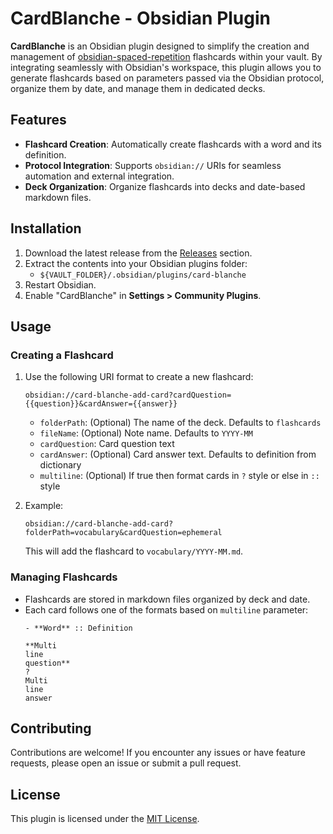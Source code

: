 # CardBlanche - Obsidian Plugin

**CardBlanche** is an Obsidian plugin designed to simplify the creation and management of [obsidian-spaced-repetition](https://github.com/st3v3nmw/obsidian-spaced-repetition) flashcards within your vault. 
By integrating seamlessly with Obsidian's workspace, this plugin allows you to generate flashcards based on parameters passed via the Obsidian protocol, organize them by date, and manage them in dedicated decks.

## Features

- **Flashcard Creation**: Automatically create flashcards with a word and its definition.
- **Protocol Integration**: Supports `obsidian://` URIs for seamless automation and external integration.
- **Deck Organization**: Organize flashcards into decks and date-based markdown files.

## Installation

1. Download the latest release from the [Releases](https://github.com/whsv26/card-blanche/releases) section.
2. Extract the contents into your Obsidian plugins folder:
    - `${VAULT_FOLDER}/.obsidian/plugins/card-blanche`
3. Restart Obsidian.
4. Enable "CardBlanche" in **Settings > Community Plugins**.

## Usage

### Creating a Flashcard
1. Use the following URI format to create a new flashcard:
   ```
   obsidian://card-blanche-add-card?cardQuestion={{question}}&cardAnswer={{answer}}
   ```
    - `folderPath`: (Optional) The name of the deck. Defaults to `flashcards`
    - `fileName`: (Optional) Note name. Defaults to `YYYY-MM`
    - `cardQuestion`: Card question text 
    - `cardAnswer`: (Optional) Card answer text. Defaults to definition from dictionary  
    - `multiline`: (Optional) If true then format cards in `?` style or else in `::` style

2. Example:
   ```
   obsidian://card-blanche-add-card?folderPath=vocabulary&cardQuestion=ephemeral
   ```
   This will add the flashcard to `vocabulary/YYYY-MM.md`.

### Managing Flashcards
- Flashcards are stored in markdown files organized by deck and date.
- Each card follows one of the formats based on `multiline` parameter:
  ```
  - **Word** :: Definition
  ```
  ```
  **Multi
  line
  question**
  ?
  Multi
  line
  answer
  ```

## Contributing
Contributions are welcome! If you encounter any issues or have feature requests, please open an issue or submit a pull request.

## License
This plugin is licensed under the [MIT License](LICENSE).
